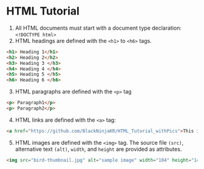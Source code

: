 # HTML Tutorial

1. All HTML documents must start with a document type declaration: ```<!DOCTYPE html>```
2. HTML headings are defined with the ```<h1>``` to ```<h6>``` tags.

```html
<h1> Heading 1</h1>
<h2> Heading 2</h2>
<h3> Heading 3 </h3>
<h4> Heading 4 </h4>
<h5> Heading 5 </h5>
<h6> Heading 6 </h6>
```

3. HTML paragraphs are defined with the ```<p>``` tag

```html
<p> Paragraph1</p>
<p> Paragraph2</p>
```

4. HTML links are defined with the ```<a>``` tag:

```html
<a href="https://github.com/BlackNinjaKR/HTML_Tutorial_withPics">This is a link</a>
```

5. HTML images are defined with the ```<img>``` tag.
The source file ```(src)```, alternative text ```(alt)```, ```width```, and ```height``` are provided as attributes.

```html
<img src="bird-thumbnail.jpg" alt="sample image" width="104" height="142">
```